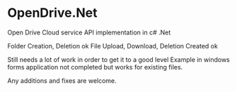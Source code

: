 # OpenDrive.Net
Open Drive Cloud service API implementation in c# .Net

Folder Creation, Deletion ok
File Upload, Download, Deletion Created ok

Still needs a lot of work in order to get it to a good level
Example in windows forms application not completed but works for existing files.

Any additions and fixes are welcome.
